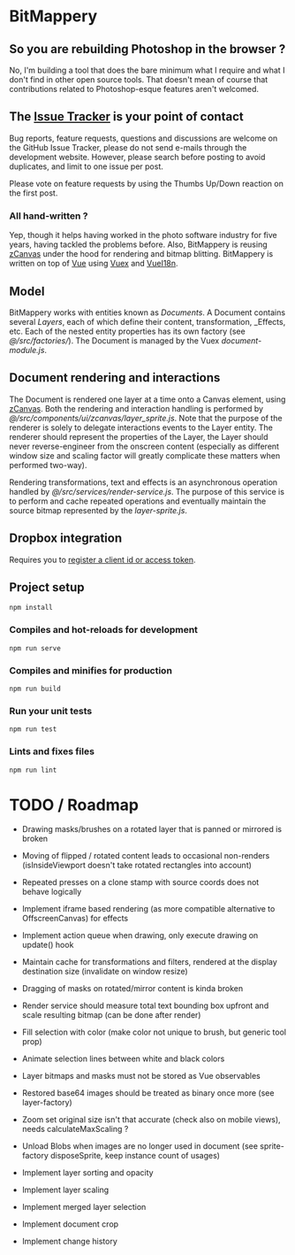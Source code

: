 # BitMappery

## So you are rebuilding Photoshop in the browser ?

No, I'm building a tool that does the bare minimum what I require and what I don't
find in other open source tools. That doesn't mean of course that contributions
related to Photoshop-esque features aren't welcomed.

## The [Issue Tracker](https://github.com/igorski/bitmappery/issues) is your point of contact

Bug reports, feature requests, questions and discussions are welcome on the GitHub Issue Tracker, please do not send e-mails through the development website. However, please search before posting to avoid duplicates, and limit to one issue per post.

Please vote on feature requests by using the Thumbs Up/Down reaction on the first post.

### All hand-written ?

Yep, though it helps having worked in the photo software industry for five years, having
tackled the problems before. Also, BitMappery is reusing [zCanvas](https://github.com/igorski/zCanvas)
under the hood for rendering and bitmap blitting. BitMappery is written on top of [Vue](https://github.com/vuejs/vue) using [Vuex](https://github.com/vuejs/vuex) and [VueI18n](https://github.com/kazupon/vue-i18n).

## Model

BitMappery works with entities known as _Documents_. A Document contains several _Layers_, each of
which define their content, transformation, _Effects, etc. Each of the nested entity properties
has its own factory (see _@/src/factories/_). The Document is managed by the Vuex _document-module.js_.

## Document rendering and interactions

The Document is rendered one layer at a time onto a Canvas element, using [zCanvas](https://github.com/igorski/zCanvas). Both the rendering and interaction handling is performed by _@/src/components/ui/zcanvas/layer_sprite.js_.
Note that the purpose of the renderer is solely to delegate interactions events to the Layer entity. The
renderer should represent the properties of the Layer, the Layer should never reverse-engineer from the onscreen
content (especially as different window size and scaling factor will greatly complicate these matters when
performed two-way).

Rendering transformations, text and effects is an asynchronous operation handled by _@/src/services/render-service.js_. The purpose of this service is to perform and cache repeated operations and eventually maintain
the source bitmap represented by the _layer-sprite.js_.

## Dropbox integration

Requires you to [register a client id or access token](https://www.dropbox.com/developers/apps).

## Project setup
```
npm install
```

### Compiles and hot-reloads for development
```
npm run serve
```

### Compiles and minifies for production
```
npm run build
```

### Run your unit tests
```
npm run test
```

### Lints and fixes files
```
npm run lint
```

# TODO / Roadmap

* Drawing masks/brushes on a rotated layer that is panned or mirrored is broken
* Moving of flipped / rotated content leads to occasional non-renders (isInsideViewport doesn't take rotated rectangles into account)
* Repeated presses on a clone stamp with source coords does not behave logically

* Implement iframe based rendering (as more compatible alternative to OffscreenCanvas) for effects
* Implement action queue when drawing, only execute drawing on update() hook
* Maintain cache for transformations and filters, rendered at the display destination size (invalidate on window resize)
* Dragging of masks on rotated/mirror content is kinda broken
* Render service should measure total text bounding box upfront and scale resulting bitmap (can be done after render)
* Fill selection with color (make color not unique to brush, but generic tool prop)
* Animate selection lines between white and black colors
* Layer bitmaps and masks must not be stored as Vue observables
* Restored base64 images should be treated as binary once more (see layer-factory)
* Zoom set original size isn't that accurate (check also on mobile views), needs calculateMaxScaling ?
* Unload Blobs when images are no longer used in document (see sprite-factory disposeSprite, keep instance count of usages)
* Implement layer sorting and opacity
* Implement layer scaling
* Implement merged layer selection
* Implement document crop
* Implement change history
